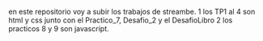 en este repositorio voy a subir los trabajos de streambe.
1 los TP1 al 4 son html y css junto con el Practico_7, Desafio_2 y el DesafioLibro
2 los practicos 8 y 9 son javascript.
